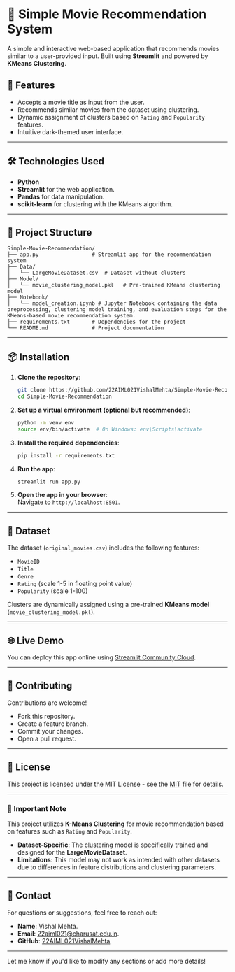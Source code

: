 # 🎥 Simple Movie Recommendation System  

A simple and interactive web-based application that recommends movies similar to a user-provided input. Built using **Streamlit** and powered by **KMeans Clustering**.  

## 🚀 Features  
- Accepts a movie title as input from the user.  
- Recommends similar movies from the dataset using clustering.  
- Dynamic assignment of clusters based on `Rating` and `Popularity` features.  
- Intuitive dark-themed user interface.  

---

## 🛠️ Technologies Used  
- **Python**  
- **Streamlit** for the web application.  
- **Pandas** for data manipulation.  
- **scikit-learn** for clustering with the KMeans algorithm.  

---

## 📁 Project Structure  
```
Simple-Movie-Recommendation/
├── app.py                 # Streamlit app for the recommendation system
├── Data/
│   └── LargeMovieDataset.csv  # Dataset without clusters
├── Model/
│   └── movie_clustering_model.pkl   # Pre-trained KMeans clustering model
├── Notebook/
│   └── model_creation.ipynb # Jupyter Notebook containing the data preprocessing, clustering model training, and evaluation steps for the KMeans-based movie recommendation system.
├── requirements.txt       # Dependencies for the project
└── README.md              # Project documentation
```

---

## 📦 Installation  

1. **Clone the repository**:  
   ```bash
   git clone https://github.com/22AIML021VishalMehta/Simple-Movie-Recommendation-System.git
   cd Simple-Movie-Recommendation
   ```

2. **Set up a virtual environment (optional but recommended)**:  
   ```bash
   python -m venv env
   source env/bin/activate  # On Windows: env\Scripts\activate
   ```

3. **Install the required dependencies**:  
   ```bash
   pip install -r requirements.txt
   ```

4. **Run the app**:  
   ```bash
   streamlit run app.py
   ```

5. **Open the app in your browser**:  
   Navigate to `http://localhost:8501`.

---

## 📂 Dataset  

The dataset (`original_movies.csv`) includes the following features:  
- `MovieID`  
- `Title`  
- `Genre`  
- `Rating` (scale 1-5 in floating point value)  
- `Popularity` (scale 1-100)  

Clusters are dynamically assigned using a pre-trained **KMeans model** (`movie_clustering_model.pkl`).  

---

## 🌐 Live Demo  
You can deploy this app online using [Streamlit Community Cloud](https://share.streamlit.io/).  

---

## 🤝 Contributing  
Contributions are welcome!  
- Fork this repository.  
- Create a feature branch.  
- Commit your changes.  
- Open a pull request.  

---

## 📜 License  
This project is licensed under the MIT License - see the [MIT](LICENSE) file for details.  

---

### 📌 Important Note  

This project utilizes **K-Means Clustering** for movie recommendation based on features such as `Rating` and `Popularity`.  

- **Dataset-Specific**: The clustering model is specifically trained and designed for the **LargeMovieDataset**.  
- **Limitations**: This model may not work as intended with other datasets due to differences in feature distributions and clustering parameters.  

---

## 💬 Contact  
For questions or suggestions, feel free to reach out:  
- **Name**: Vishal Mehta.  
- **Email**: 22aiml021@charusat.edu.in.  
- **GitHub**: [22AIML021VishalMehta](https://github.com/22AIML021VishalMehta)

---

Let me know if you'd like to modify any sections or add more details!
